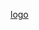 [logo]



[logo]:(https://github.com/luishernand/Mis-proyectos-de-ML-por-tipo-Industrias/blob/main/Retail/Forecasting/files/imagenes/logo.jfif)
